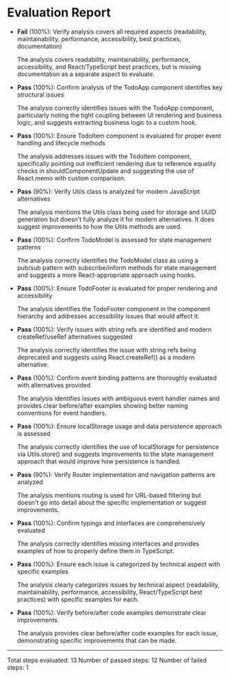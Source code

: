 # Evaluation Report

- **Fail** (100%): Verify analysis covers all required aspects (readability, maintainability, performance, accessibility, best practices, documentation)

    The analysis covers readability, maintainability, performance, accessibility, and React/TypeScript best practices, but is missing documentation as a separate aspect to evaluate.

- **Pass** (100%): Confirm analysis of the TodoApp component identifies key structural issues

    The analysis correctly identifies issues with the TodoApp component, particularly noting the tight coupling between UI rendering and business logic, and suggests extracting business logic to a custom hook.

- **Pass** (100%): Ensure TodoItem component is evaluated for proper event handling and lifecycle methods

    The analysis addresses issues with the TodoItem component, specifically pointing out inefficient rendering due to reference equality checks in shouldComponentUpdate and suggesting the use of React.memo with custom comparison.

- **Pass** (90%): Verify Utils class is analyzed for modern JavaScript alternatives

    The analysis mentions the Utils class being used for storage and UUID generation but doesn't fully analyze it for modern alternatives. It does suggest improvements to how the Utils methods are used.

- **Pass** (100%): Confirm TodoModel is assessed for state management patterns

    The analysis correctly identifies the TodoModel class as using a pub/sub pattern with subscribe/inform methods for state management and suggests a more React-appropriate approach using hooks.

- **Pass** (100%): Ensure TodoFooter is evaluated for proper rendering and accessibility

    The analysis identifies the TodoFooter component in the component hierarchy and addresses accessibility issues that would affect it.

- **Pass** (100%): Verify issues with string refs are identified and modern createRef/useRef alternatives suggested

    The analysis correctly identifies the issue with string refs being deprecated and suggests using React.createRef() as a modern alternative.

- **Pass** (100%): Confirm event binding patterns are thoroughly evaluated with alternatives provided

    The analysis identifies issues with ambiguous event handler names and provides clear before/after examples showing better naming conventions for event handlers.

- **Pass** (100%): Ensure localStorage usage and data persistence approach is assessed

    The analysis correctly identifies the use of localStorage for persistence via Utils.store() and suggests improvements to the state management approach that would improve how persistence is handled.

- **Pass** (90%): Verify Router implementation and navigation patterns are analyzed

    The analysis mentions routing is used for URL-based filtering but doesn't go into detail about the specific implementation or suggest improvements.

- **Pass** (100%): Confirm typings and interfaces are comprehensively evaluated

    The analysis correctly identifies missing interfaces and provides examples of how to properly define them in TypeScript.

- **Pass** (100%): Ensure each issue is categorized by technical aspect with specific examples

    The analysis clearly categorizes issues by technical aspect (readability, maintainability, performance, accessibility, React/TypeScript best practices) with specific examples for each.

- **Pass** (100%): Verify before/after code examples demonstrate clear improvements

    The analysis provides clear before/after code examples for each issue, demonstrating specific improvements that can be made.

---

Total steps evaluated: 13
Number of passed steps: 12
Number of failed steps: 1